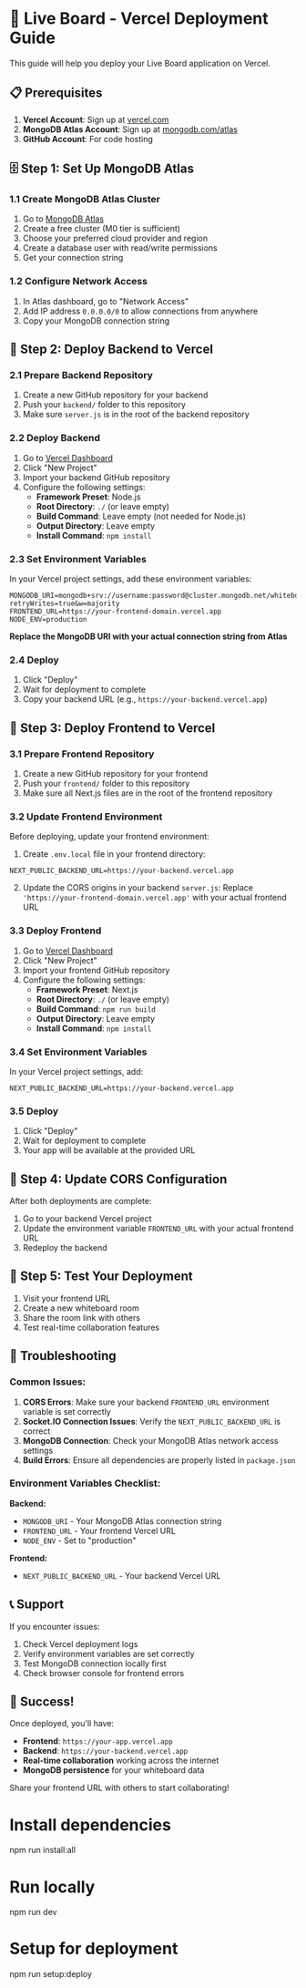 # 🚀 Live Board - Vercel Deployment Guide

This guide will help you deploy your Live Board application on Vercel.

## 📋 Prerequisites

1. **Vercel Account**: Sign up at [vercel.com](https://vercel.com)
2. **MongoDB Atlas Account**: Sign up at [mongodb.com/atlas](https://mongodb.com/atlas)
3. **GitHub Account**: For code hosting

## 🗄️ Step 1: Set Up MongoDB Atlas

### 1.1 Create MongoDB Atlas Cluster
1. Go to [MongoDB Atlas](https://mongodb.com/atlas)
2. Create a free cluster (M0 tier is sufficient)
3. Choose your preferred cloud provider and region
4. Create a database user with read/write permissions
5. Get your connection string

### 1.2 Configure Network Access
1. In Atlas dashboard, go to "Network Access"
2. Add IP address `0.0.0.0/0` to allow connections from anywhere
3. Copy your MongoDB connection string

## 🔧 Step 2: Deploy Backend to Vercel

### 2.1 Prepare Backend Repository
1. Create a new GitHub repository for your backend
2. Push your `backend/` folder to this repository
3. Make sure `server.js` is in the root of the backend repository

### 2.2 Deploy Backend
1. Go to [Vercel Dashboard](https://vercel.com/dashboard)
2. Click "New Project"
3. Import your backend GitHub repository
4. Configure the following settings:
   - **Framework Preset**: Node.js
   - **Root Directory**: `./` (or leave empty)
   - **Build Command**: Leave empty (not needed for Node.js)
   - **Output Directory**: Leave empty
   - **Install Command**: `npm install`

### 2.3 Set Environment Variables
In your Vercel project settings, add these environment variables:
```
MONGODB_URI=mongodb+srv://username:password@cluster.mongodb.net/whiteboard?retryWrites=true&w=majority
FRONTEND_URL=https://your-frontend-domain.vercel.app
NODE_ENV=production
```

**Replace the MongoDB URI with your actual connection string from Atlas**

### 2.4 Deploy
1. Click "Deploy"
2. Wait for deployment to complete
3. Copy your backend URL (e.g., `https://your-backend.vercel.app`)

## 🎨 Step 3: Deploy Frontend to Vercel

### 3.1 Prepare Frontend Repository
1. Create a new GitHub repository for your frontend
2. Push your `frontend/` folder to this repository
3. Make sure all Next.js files are in the root of the frontend repository

### 3.2 Update Frontend Environment
Before deploying, update your frontend environment:

1. Create `.env.local` file in your frontend directory:
```
NEXT_PUBLIC_BACKEND_URL=https://your-backend.vercel.app
```

2. Update the CORS origins in your backend `server.js`:
Replace `'https://your-frontend-domain.vercel.app'` with your actual frontend URL

### 3.3 Deploy Frontend
1. Go to [Vercel Dashboard](https://vercel.com/dashboard)
2. Click "New Project"
3. Import your frontend GitHub repository
4. Configure the following settings:
   - **Framework Preset**: Next.js
   - **Root Directory**: `./` (or leave empty)
   - **Build Command**: `npm run build`
   - **Output Directory**: Leave empty
   - **Install Command**: `npm install`

### 3.4 Set Environment Variables
In your Vercel project settings, add:
```
NEXT_PUBLIC_BACKEND_URL=https://your-backend.vercel.app
```

### 3.5 Deploy
1. Click "Deploy"
2. Wait for deployment to complete
3. Your app will be available at the provided URL

## 🔄 Step 4: Update CORS Configuration

After both deployments are complete:

1. Go to your backend Vercel project
2. Update the environment variable `FRONTEND_URL` with your actual frontend URL
3. Redeploy the backend

## 🧪 Step 5: Test Your Deployment

1. Visit your frontend URL
2. Create a new whiteboard room
3. Share the room link with others
4. Test real-time collaboration features

## 🔧 Troubleshooting

### Common Issues:

1. **CORS Errors**: Make sure your backend `FRONTEND_URL` environment variable is set correctly
2. **Socket.IO Connection Issues**: Verify the `NEXT_PUBLIC_BACKEND_URL` is correct
3. **MongoDB Connection**: Check your MongoDB Atlas network access settings
4. **Build Errors**: Ensure all dependencies are properly listed in `package.json`

### Environment Variables Checklist:

**Backend:**
- `MONGODB_URI` - Your MongoDB Atlas connection string
- `FRONTEND_URL` - Your frontend Vercel URL
- `NODE_ENV` - Set to "production"

**Frontend:**
- `NEXT_PUBLIC_BACKEND_URL` - Your backend Vercel URL

## 📞 Support

If you encounter issues:
1. Check Vercel deployment logs
2. Verify environment variables are set correctly
3. Test MongoDB connection locally first
4. Check browser console for frontend errors

## 🎉 Success!

Once deployed, you'll have:
- **Frontend**: `https://your-app.vercel.app`
- **Backend**: `https://your-backend.vercel.app`
- **Real-time collaboration** working across the internet
- **MongoDB persistence** for your whiteboard data

Share your frontend URL with others to start collaborating!

# Install dependencies
npm run install:all

# Run locally
npm run dev

# Setup for deployment
npm run setup:deploy 
